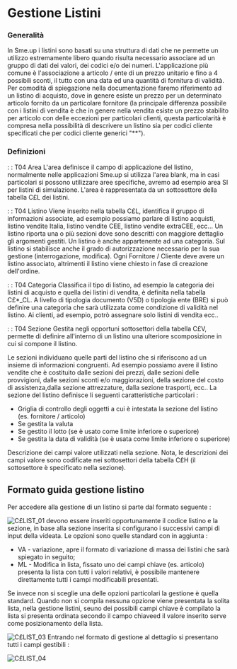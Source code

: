 # Gestione Listini

### Generalità
In Sme.up i listini sono basati su una struttura di dati che ne permette un utilizzo estremamente libero quando risulta necessario associare ad un gruppo di dati dei valori, dei codici e/o dei numeri.
L'applicazione più comune è l'associazione a  articolo / ente di un prezzo unitario e fino a 4 possibili sconti, il tutto con una data ed una quantità di fornitura di validità.
Per comodità di spiegazione nella documentazione faremo riferimento ad un listino di acquisto, dove in genere esiste un prezzo per un determinato articolo fornito da un particolare fornitore (la principale differenza possibile con i listini di vendita è che in genere nella vendita esiste un prezzo stabilito per articolo con delle eccezioni per particolari clienti, questa particolarità è compresa nella possibilità di descrivere un listino sia per codici cliente specificati che per codici cliente generici "**").

### Definizioni
 :  : T04 Area
L'area definisce il campo di applicazione del listino, normalmente nelle applicazioni Sme.up si utilizza l'area blank, ma in casi particolari si possono utilizzare aree specifiche, avremo ad esempio area SI per listini di simulazione. L'area è rappresentata da un sottosettore della tabella C£L dei listini.

 :  : T04 Listino
Viene inserito nella tabella C£L, identifica il gruppo di informazioni associate, ad esempio possiamo parlare di listino acquisti, listino vendite Italia, listino vendite CEE, listino vendite extraCEE, ecc...
Un listino riporta una o più sezioni dove sono descritti con maggiore dettaglio gli argomenti gestiti.
Un listino è anche appartenente ad una categoria.
Sul listino si stabilisce anche il grado di autorizzazione necessario per la sua gestione (interrogazione, modifica).
Ogni Fornitore / Cliente deve avere un listino associato, altrimenti il listino viene chiesto in fase di creazione dell'ordine.

 :  : T04 Categoria
Classifica il tipo di listino, ad esempio la categoria dei listini di acquisto e quella dei listini di vendita, è definita nella tabella C£*_CL.
A livello  di tipologia documento (V5D) o tipologia ente (BRE) si può definire una categoria che sarà utilizzata come condizione di validità nel listino. Ai clienti, ad esempio, potrò assegnare solo listini di vendita ecc..

 :  : T04 Sezione
Gestita negli opportuni sottosettori della tabella C£V, permette di definire all'interno di un listino una ulteriore scomposizione in cui si compone il  listino.

Le sezioni individuano quelle parti del listino che si riferiscono ad un insieme di informazioni congruenti. Ad esempio possiamo avere il listino  vendite che è costituito dalle sezioni dei prezzi, dalle sezioni delle provvigioni, dalle sezioni sconti e/o maggiorazioni, della sezione del costo di assistenza,dalla sezione attrezzature, dalla sezione trasporti, ecc..
La sezione del listino definisce li seguenti caratteristiche particolari : 

- Griglia di controllo degli oggetti a cui è intestata la sezione del listino (es. fornitore / articolo)
- Se gestita la valuta
- Se gestito il lotto (se è usato come limite inferiore o superiore)
- Se gestita la data di validità (se è usata come limite inferiore o superiore)

Descrizione dei campi valore utilizzati nella sezione. Nota, le descrizioni dei campi valore sono codificate nei sottosettori della tabella C£H (il sottosettore è specificato nella sezione).


## Formato guida gestione listino
Per accedere alla gestione di un listino si parte dal formato seguente : 

![C£LIST_01](http://localhost:3000/immagini/MBDOC_OGG-P_C£LIS0/CXLIST_01.png)
devono essere inseriti opportunamente il codice listino e la sezione, in base alla sezione inserita si configurano i successivi campi di input della videata.
Le opzioni sono quelle standard con in aggiunta : 

- VA - variazione, apre il formato di variazione di massa dei listini che sarà spiegato in seguito;
- ML - Modifica in lista, fissato uno dei campi chiave (es. articolo) presenta la lista con tutti i valori relativi, è possibile mantenere direttamente tutti i campi modificabili presentati.

Se invece non si sceglie una delle opzioni particolari la gestione è quella standard.
Quando non si compila nessuna opzione viene presentata la solita lista, nella gestione listini, seuno dei possibili campi chiave è compilato la lista si presenta ordinata secondo il campo chiaveed il valore inserito serve come posizionamento della lista.

![C£LIST_03](http://localhost:3000/immagini/MBDOC_OGG-P_C£LIS0/CXLIST_03.png)
Entrando nel formato di gestione al dettaglio si presentano tutti i campi gestibili : 

![C£LIST_04](http://localhost:3000/immagini/MBDOC_OGG-P_C£LIS0/CXLIST_04.png)